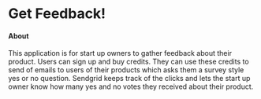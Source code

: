 # Get Feedback!

#### About

This application is for start up owners to gather feedback about their product. Users can sign up and buy credits. They can use these credits to send of emails to users of their products which asks them a survey style yes or no question. Sendgrid keeps track of the clicks and lets the start up owner know how many yes and no votes they received about their product. 
